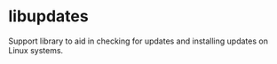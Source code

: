 # libupdates

Support library to aid in checking for updates and installing updates on Linux
systems.
